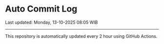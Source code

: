 # Auto Commit Log

Last updated: Monday, 13-10-2025 08:05 WIB

---

This repository is automatically updated every 2 hour using GitHub Actions.
